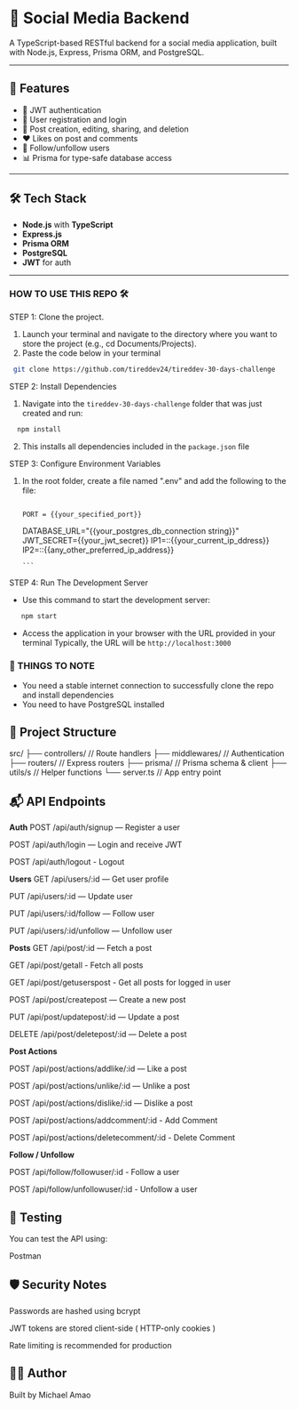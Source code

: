 # 📱 Social Media Backend 

A TypeScript-based RESTful backend for a social media application, built with Node.js, Express, Prisma ORM, and PostgreSQL.

---

## 🚀 Features

- 🔐 JWT authentication
- 🧑 User registration and login
- 📝 Post creation, editing, sharing, and deletion
- ❤️ Likes on post and comments
- 👥 Follow/unfollow users
- 📊 Prisma for type-safe database access

---

## 🛠️ Tech Stack

- **Node.js** with **TypeScript**
- **Express.js**
- **Prisma ORM**
- **PostgreSQL**
- **JWT** for auth

---

### HOW TO USE THIS REPO 🛠️

STEP 1: Clone the project.

1.  Launch your terminal and navigate to the directory where you want to store the project (e.g., cd Documents/Projects).
2.  Paste the code below in your terminal

```bash
 git clone https://github.com/tireddev24/tireddev-30-days-challenge
```

STEP 2: Install Dependencies

1. Navigate into the `tireddev-30-days-challenge` folder that was just created and run:

```bash
  npm install
```

2. This installs all dependencies included in the `package.json` file

STEP 3: Configure Environment Variables

1. In the root folder, create a file named ".env" and add the following to the file:

   ```bash

   PORT = {{your_specified_port}}
   ```


    DATABASE_URL="{{your_postgres_db_connection string}}"
    JWT_SECRET={{your_jwt_secret}}
    IP1=::{{your_current_ip_ddress}}
    IP2=::{{any_other_preferred_ip_address}}

       ```

STEP 4: Run The Development Server

- Use this command to start the development server:

```bash
   npm start
```

- Access the application in your browser with the URL provided in your terminal
  Typically, the URL will be `http://localhost:3000`

### 📝 THINGS TO NOTE

- You need a stable internet connection to successfully clone the repo and install dependencies
- You need to have PostgreSQL installed

## 📁 Project Structure

src/
├── controllers/ // Route handlers
├── middlewares/ // Authentication
├── routers/ // Express routers
├── prisma/ // Prisma schema & client
├── utils/s // Helper functions
└── server.ts // App entry point

## 📬 API Endpoints

**Auth**
POST /api/auth/signup — Register a user

POST /api/auth/login — Login and receive JWT

POST /api/auth/logout - Logout

**Users**
GET /api/users/:id — Get user profile

PUT /api/users/:id — Update user

PUT /api/users/:id/follow — Follow user

PUT /api/users/:id/unfollow — Unfollow user

**Posts**
GET /api/post/:id — Fetch a post

GET /api/post/getall - Fetch all posts

GET /api/post/getuserspost - Get all posts for logged in user

POST /api/post/createpost — Create a new post

PUT /api/post/updatepost/:id — Update a post

DELETE /api/post/deletepost/:id — Delete a post

**Post Actions**

POST /api/post/actions/addlike/:id — Like a post

POST /api/post/actions/unlike/:id — Unlike a post

POST /api/post/actions/dislike/:id — Dislike a post

POST /api/post/actions/addcomment/:id - Add Comment

POST /api/post/actions/deletecomment/:id - Delete Comment

**Follow / Unfollow**

POST /api/follow/followuser/:id - Follow a user

POST /api/follow/unfollowuser/:id - Unfollow a user

## 🧪 Testing

You can test the API using:

Postman

## 🛡️ Security Notes

Passwords are hashed using bcrypt

JWT tokens are stored client-side ( HTTP-only cookies )

Rate limiting is recommended for production

## 👨‍💻 Author

Built by Michael Amao
